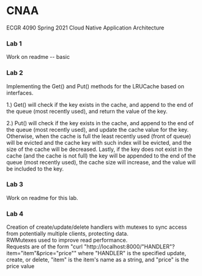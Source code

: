 # CNAA
ECGR 4090 Spring 2021 Cloud Native Application Architecture

### Lab 1
Work on readme -- basic  

### Lab 2
Implementing the Get() and Put() methods for the LRUCache based on interfaces.  

1.) Get() will check if the key exists in the cache, and append to the end of the queue (most recently used), and return the value of the key.  

2.) Put() will check if the key exists in the cache, and append to the end of the queue (most recently used), and update the cache value for the key. Otherwise, when the cache is full the least recently used (front of queue) will be evicted and the cache key with such index will be evicted, and the size of the cache will be decreased. Lastly, if the key does not exist in the cache (and the cache is not full) the key will be appended to the end of the queue (most recently used), the cache size will increase, and the value will be included to the key.

### Lab 3 
Work on readme for this lab.

### Lab 4 
Creation of create/update/delete handlers with mutexes to sync access from potentially multiple clients, protecting data.  
RWMutexes used to improve read performance.  
Requests are of the form "curl "http://localhost:8000/"HANDLER"?item="item"&price="price"" where "HANDLER" is the specified update, create, or delete, "item" is the item's name as a string, and "price" is the price value 
